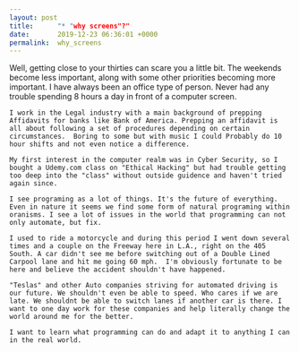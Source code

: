 ```yaml
---
layout: post
title:      "* "why screens"?"
date:       2019-12-23 06:36:01 +0000
permalink:  why_screens
---
```



   Well, getting close to your thirties can scare you a little bit. The weekends become less important, along with some other priorities becoming more important.  I have always been an office type of person.  Never had any trouble spending 8 hours a day in front of a computer screen.  
	
	I work in the Legal industry with a main background of prepping Affidavits for banks like Bank of America. Prepping an affidavit is all about following a set of procedures depending on certain circumstances.  Boring to some but with music I could Probably do 10 hour shifts and not even notice a difference. 
	
	My first interest in the computer realm was in Cyber Security, so I bought a Udemy.com class on "Ethical Hacking" but had trouble getting too deep into the "class" without outside guidence and haven't tried again since.
	
	I see programing as a lot of things. It's the future of everything. Even in nature it seems we find some form of natural programing within oranisms. I see a lot of issues in the world that programming can not only automate, but fix.
	
	I used to ride a motorcycle and during this period I went down several times and a couple on the Freeway here in L.A., right on the 405 South. A car didn't see me before switching out of a Double Lined Carpool lane and hit me going 60 mph.  I'm obviously fortunate to be here and believe the accident shouldn't have happened.
	
	"Teslas" and other Auto companies striving for automated driving is our future. We shouldn't even be able to speed. Who cares if we are late. We shouldnt be able to switch lanes if another car is there. I want to one day work for these companies and help literally change the world around me for the better. 
	
	I want to learn what programming can do and adapt it to anything I can in the real world.
